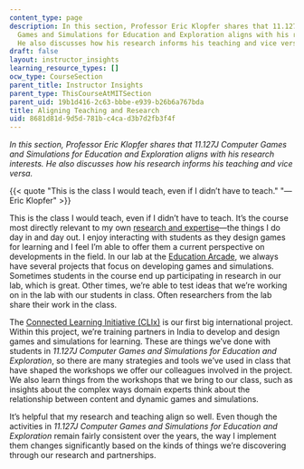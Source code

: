 ```yaml
---
content_type: page
description: In this section, Professor Eric Klopfer shares that 11.127J Computer
  Games and Simulations for Education and Exploration aligns with his research interests.
  He also discusses how his research informs his teaching and vice versa.
draft: false
layout: instructor_insights
learning_resource_types: []
ocw_type: CourseSection
parent_title: Instructor Insights
parent_type: ThisCourseAtMITSection
parent_uid: 19b1d416-2c63-bbbe-e939-b26b6a767bda
title: Aligning Teaching and Research
uid: 8681d81d-9d5d-781b-c4ca-d3b7d2fb3f4f
---
```

*In this section, Professor Eric Klopfer shares that 11.127J Computer Games and Simulations for Education and Exploration aligns with his research interests. He also discusses how his research informs his teaching and vice versa.*

{{< quote "This is the class I would teach, even if I didn’t have to teach." "— Eric Klopfer" >}}

This is the class I would teach, even if I didn’t have to teach. It’s the course most directly relevant to my own [research and expertise](http://education.mit.edu/about/our-team/eric-klopfer/)—the things I do day in and day out. I enjoy interacting with students as they design games for learning and I feel I’m able to offer them a current perspective on developments in the field. In our lab at the [Education Arcade](https://education.mit.edu/), we always have several projects that focus on developing games and simulations. Sometimes students in the course end up participating in research in our lab, which is great. Other times, we’re able to test ideas that we’re working on in the lab with our students in class. Often researchers from the lab share their work in the class.

The [Connected Learning Initiative (CLIx)](https://education.mit.edu/project/clix-connected-learning-initiative/) is our first big international project. Within this project, we’re training partners in India to develop and design games and simulations for learning. These are things we’ve done with students in *11.127J Computer Games and Simulations for Education and Exploration*, so there are many strategies and tools we’ve used in class that have shaped the workshops we offer our colleagues involved in the project. We also learn things from the workshops that we bring to our class, such as insights about the complex ways domain experts think about the relationship between content and dynamic games and simulations.

It’s helpful that my research and teaching align so well. Even though the activities in *11.127J Computer Games and Simulations for Education and Exploration* remain fairly consistent over the years, the way I implement them changes significantly based on the kinds of things we’re discovering through our research and partnerships.